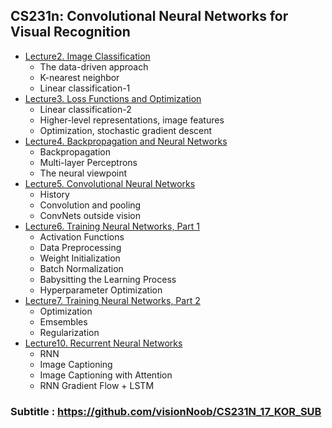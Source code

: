 ## CS231n: Convolutional Neural Networks for Visual Recognition

- [Lecture2. Image Classification](https://www.notion.so/Lecture2-Image-Classification-8973d952763345099fb14a0ff659c639)
  - The data-driven approach
  - K-nearest neighbor
  - Linear classification-1
- [Lecture3. Loss Functions and Optimization](https://www.notion.so/Lecture3-Loss-Functions-and-Optimization-1da852510c6645fcaf6d908459233ffe)
  - Linear classification-2
  - Higher-level representations, image features
  - Optimization, stochastic gradient descent
- [Lecture4. Backpropagation and Neural Networks](https://www.notion.so/Lecture4-Backpropagation-and-Neural-Networks-6832cab1c78f41dd9fc60079db584a71)
  - Backpropagation
  - Multi-layer Perceptrons
  - The neural viewpoint
- [Lecture5. Convolutional Neural Networks](https://foul-beechnut-069.notion.site/Lecture5-Convolutional-Neural-Networks-9e4edee56c36462f8540ec1109934c46)
  - History 
  - Convolution and pooling 
  - ConvNets outside vision
- [Lecture6. Training Neural Networks, Part 1](https://foul-beechnut-069.notion.site/Lecture6-Training-Neural-Networks-Part-1-1e2e4ba1fc314c2d832ecd917b2a3188)
  - Activation Functions
  - Data Preprocessing
  - Weight Initialization
  - Batch Normalization
  - Babysitting the Learning Process
  - Hyperparameter Optimization
- [Lecture7. Training Neural Networks, Part 2](https://foul-beechnut-069.notion.site/Lecture7-Training-Neural-Networks-Part-2-e6760f1f7df84bac846412f5cdbe139a)
  - Optimization
  - Emsembles
  - Regularization
- [Lecture10. Recurrent Neural Networks](https://foul-beechnut-069.notion.site/Lecture10-Recurrent-Neural-Networks-626a4b3ce9584d8dbcee097899232b59)
  - RNN
  - Image Captioning
  - Image Captioning with Attention
  - RNN Gradient Flow + LSTM
  

### Subtitle : https://github.com/visionNoob/CS231N_17_KOR_SUB
